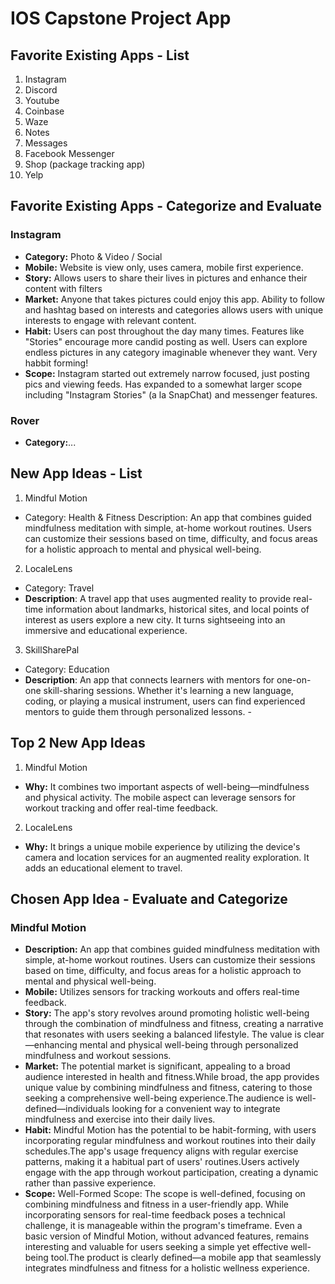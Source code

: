 IOS Capstone Project App
===
## Favorite Existing Apps - List
1. Instagram
1. Discord
1. Youtube
1. Coinbase
1. Waze
1. Notes
1. Messages
1. Facebook Messenger
1. Shop (package tracking app)
1. Yelp

## Favorite Existing Apps - Categorize and Evaluate
### Instagram
   - **Category:** Photo & Video / Social 
   - **Mobile:** Website is view only, uses camera, mobile first experience.
   - **Story:** Allows users to share their lives in pictures and enhance their content with filters
   - **Market:** Anyone that takes pictures could enjoy this app. Ability to follow and hashtag based on interests and categories allows users with unique interests to engage with relevant content.
   - **Habit:** Users can post throughout the day many times. Features like "Stories" encourage more candid posting as well. Users can explore endless pictures in any category imaginable whenever they want. Very habbit forming!
   - **Scope:** Instagram started out extremely narrow focused, just posting pics and viewing feeds. Has expanded to a somewhat larger scope including "Instagram Stories" (a la SnapChat) and messenger features. 
### Rover
   - **Category:**...

## New App Ideas - List
1. Mindful Motion
- Category: Health & Fitness
Description: An app that combines guided mindfulness meditation with simple, at-home workout routines. Users can customize their sessions based on time, difficulty, and focus areas for a holistic approach to mental and physical well-being.
2. LocaleLens
- Category: Travel
- **Description**: A travel app that uses augmented reality to provide real-time information about landmarks, historical sites, and local points of interest as users explore a new city. It turns sightseeing into an immersive and educational experience.
3. SkillSharePal
- Category: Education
- **Description**: An app that connects learners with mentors for one-on-one skill-sharing sessions. Whether it's learning a new language, coding, or playing a musical instrument, users can find experienced mentors to guide them through personalized lessons. -

## Top 2 New App Ideas
1. Mindful Motion
 - **Why:** It combines two important aspects of well-being—mindfulness and physical activity. The mobile aspect can leverage sensors for workout tracking and offer real-time feedback.
 
2. LocaleLens
 - **Why:** It brings a unique mobile experience by utilizing the device's camera and location services for an augmented reality exploration. It adds an educational element to travel.


## Chosen App Idea - Evaluate and Categorize
### Mindful Motion
- **Description:** An app that combines guided mindfulness meditation with simple, at-home workout routines. Users can customize their sessions based on time, difficulty, and focus areas for a holistic approach to mental and physical well-being.
 - **Mobile:** Utilizes sensors for tracking workouts and offers real-time feedback.
 - **Story:** The app's story revolves around promoting holistic well-being through the combination of mindfulness and fitness, creating a narrative that resonates with users seeking a balanced lifestyle. The value is clear—enhancing mental and physical well-being through personalized mindfulness and workout sessions.
 - **Market:** The potential market is significant, appealing to a broad audience interested in health and fitness.While broad, the app provides unique value by combining mindfulness and fitness, catering to those seeking a comprehensive well-being experience.The audience is well-defined—individuals looking for a convenient way to integrate mindfulness and exercise into their daily lives.
- **Habit:** Mindful Motion has the potential to be habit-forming, with users incorporating regular mindfulness and workout routines into their daily schedules.The app's usage frequency aligns with regular exercise patterns, making it a habitual part of users' routines.Users actively engage with the app through workout participation, creating a dynamic rather than passive experience.
- **Scope:** Well-Formed Scope: The scope is well-defined, focusing on combining mindfulness and fitness in a user-friendly app. While incorporating sensors for real-time feedback poses a technical challenge, it is manageable within the program's timeframe. Even a basic version of Mindful Motion, without advanced features, remains interesting and valuable for users seeking a simple yet effective well-being tool.The product is clearly defined—a mobile app that seamlessly integrates mindfulness and fitness for a holistic wellness experience.



